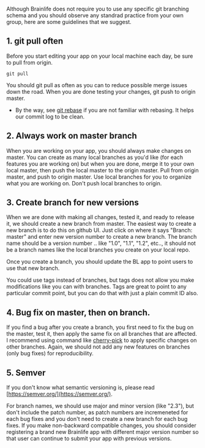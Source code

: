 
Although Brainlife does not require you to use any specific git branching schema and you should observe any standrad practice from your own group, here are some guidelines that we suggest.

## 1. git pull often

Before you start editing your app on your local machine each day, be sure to pull from origin. 

```
git pull
```

You should git pull as often as you can to reduce possible merge issues down the road. When you are done testing your changes, git push to origin master.

* By the way, see [git rebase](https://www.atlassian.com/git/tutorials/merging-vs-rebasing) if you are not familiar with rebasing. It helps our commit log to be clean.

## 2. Always work on master branch

When you are working on your app, you should always make changes on master. You can create as many local branches as you'd like (for each features you are working on) but when you are done, merge it to your own local master, then push the local master to the origin master. Pull from origin master, and push to origin master. Use local branches for you to organize what you are working on. Don't push local branches to origin.

## 3. Create branch for new versions

When we are done with making all changes, tested it, and ready to release it, we should create a new branch from master. The easiest way to create a new branch is to do this on github UI. Just click on where it says "Branch: master" and enter new version number to create a new branch. The branch name should be a version number .. like "1.0", "1.1", "1.2", etc.., it should not be a branch names like the local branches you create on your local repo.

Once you create a branch, you should update the BL app to point users to use that new branch.

You could use tags instead of branches, but tags does not allow you make modifications like you can with branches. Tags are great to point to any particular commit point, but you can do that with just a plain commit ID also.

## 4. Bug fix on master, then on branch.

If you find a bug after you create a branch, you first need to fix the bug on the master, test it, then apply the same fix on all branches that are affected. I recommend using command like [cherry-pick](https://git-scm.com/docs/git-cherry-pick) to apply specific changes on other branches. Again, we should not add any new features on branches (only bug fixes) for reproducibility. 

## 5. Semver

If you don't know what semantic versioning is, please read [https://semver.org/](https://semver.org/).

For branch names, we should use major and minor version (like "2.3"), but don't include the patch number, as patch numbers are incremeneted for each bug fixes and you don't need to create a new branch for each bug fixes. If you make non-backward compatible changes, you should consider registering a brand new Brainlife app with different major version number so that user can continue to submit your app with previous versions.